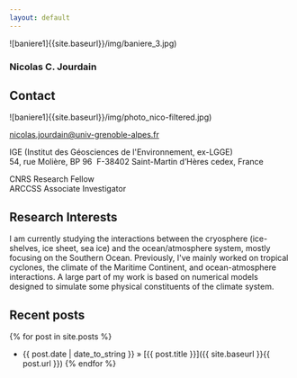 ```yaml
---
layout: default
---
```


![baniere1]{{site.baseurl}}/img/baniere_3.jpg)

### Nicolas C. Jourdain

## Contact

![baniere1]{{site.baseurl}}/img/photo_nico-filtered.jpg)

nicolas.jourdain@univ-grenoble-alpes.fr

IGE (Institut des Géosciences de l'Environnement, ex-LGGE)  
54, rue Molière, BP 96  F-38402 Saint-Martin d’Hères cedex, France

CNRS Research Fellow  
ARCCSS Associate Investigator


## Research Interests

I am currently studying the interactions between the cryosphere (ice-shelves, ice sheet, sea ice) and the ocean/atmosphere system, mostly focusing on the Southern Ocean. Previously, I've mainly worked on tropical cyclones, the climate of the Maritime Continent, and ocean-atmosphere interactions. A large part of my work is based on numerical models designed to simulate some physical constituents of the climate system.


## Recent posts
{% for post in site.posts %}
   - {{ post.date | date_to_string }} » [{{ post.title }}]({{ site.baseurl }}{{ post.url }})
{% endfor %}



